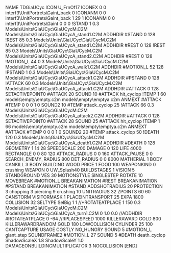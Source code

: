 NAME TDGiaUCyc
ICON U_FrnOf17
ICONEX 0 0 interf3\UnitPortrets\Gaint_back 0
ICONANM 0 0 interf3\UnitPortrets\Gaint_back 1 29 1
ICONANM 0 0 interf3\UnitPortrets\Gaint 0 0 0
!STAND          1 0.3  Models\Units\GiaUCyc\GiaUCycM.C2M Models\Units\GiaUCyc\GiaUCycA_stand1.C2M
ADDHDIR #STAND 0 128
!REST          85 0.3  Models\Units\GiaUCyc\GiaUCycM.C2M Models\Units\GiaUCyc\GiaUCycA_stand1.C2M
ADDHDIR #REST 0 128
!REST          85 0.3  Models\Units\GiaUCyc\GiaUCycM.C2M Models\Units\GiaUCyc\GiaUCycA_stand2.C2M
ADDHDIR #REST 0 128
!MOTION_L      44 0.3  Models\Units\GiaUCyc\GiaUCycM.C2M Models\Units\GiaUCyc\GiaUCycA_walk1.C2M
ADDHDIR #MOTION_L 52 128
!PSTAND        1  0.3  Models\Units\GiaUCyc\GiaUCycM.C2M Models\Units\GiaUCyc\GiaUCycA_attack1.C2M
ADDHDIR #PSTAND 0 128 
!ATTACK        60 0.3  Models\Units\GiaUCyc\GiaUCycM.C2M Models\Units\GiaUCyc\GiaUCycA_attack1.C2M
ADDHDIR #ATTACK 0 128
SETACTIVEPOINT0 #ATTACK 20
SOUND 10 #ATTACK hit_cyclop
!TEMP  1 60 models\empty\empty.c2m models\empty\emptya.c2m
ANMEXT #ATTACK #TEMP 0 0 0 1 0
SOUND2 10 #TEMP attack_cyclop 25
!ATTACK        66 0.3  Models\Units\GiaUCyc\GiaUCycM.C2M Models\Units\GiaUCyc\GiaUCycA_attack2.C2M
ADDHDIR #ATTACK 0 128
SETACTIVEPOINT0 #ATTACK 28
SOUND 25 #ATTACK hit_cyclop
!TEMP  1 66 models\empty\empty.c2m models\empty\emptya.c2m
ANMEXT #ATTACK #TEMP 0 0 0 1 0
SOUND2 20 #TEMP attack_cyclop 50
!DEATH         120 0.3  Models\Units\GiaUCyc\GiaUCycM.C2M Models\Units\GiaUCyc\GiaUCycA_death1.C2M
ADDHDIR #DEATH 0 128
GEOMETRY 1 14 28
SPEEDSCALE 200
DAMAGE   0 120
LIFE     4000
RECTANGLE 0 0 80 120
ATTACK_RADIUS 0 0 160
ATTACK_PAUSE 0 0
SEARCH_ENEMY_RADIUS 800
DET_RADIUS 0 0 8000
MATHERIAL 1 BODY
CANKILL 3 BODY BUILDING WOOD 
PRICE 1 FOOD 100
WEAPONKIND 0 crushing
WEAPON 0 UW_Splash40
BUILDSTAGES 1
VISION 5
STANDGROUND
VES 30
MOTIONSTYLE SINGLESTEP
ROTATE 10
MOVEBREAK #MOTION_L
BREAKANIMATION #REST
BREAKANIMATION #PSTAND
BREAKANIMATION #STAND
ADDSHOTRADIUS 20
PROTECTION 3 chopping 3 piercing 9 crushing 10
UNITRADIUS 32
ZPOINTS 60 60
CANSTORM
VISITORMASK 1
PLACEINTRANSPORT 25
EXPA  1800
COLLISION 32
SELTYPE SelBig 1 1
//*ROTATEATPLACE      1 150 0.3 Models\Units\GiaUCyc\GiaUCycM.C2M Models\Units\GiaUCyc\GiaUCycA_turn1.C2M 0 1.0 0.0
//ADDHDIR #ROTATEATPLACE 0 -64
//RPLACESPEED         1000
KILLERAWARD             GOLD 800
KILLERAWARDRANDOM       GOLD 180
LOWCOLLISION
CYLINDER 25 100
CANTCAPTURE
USAGE COSTLY
NO_HUNGRY
SOUND 5 #MOTION_L giant_step
SOUNDFRAME2 #MOTION_L 27
SOUND 5 #DEATH death_cyclop
ShadowScaleX 1.8
ShadowScaleY 1.0
DAMAGEONBUILDINGMULTIPLICATOR 3
NOCOLLISION
[END]
